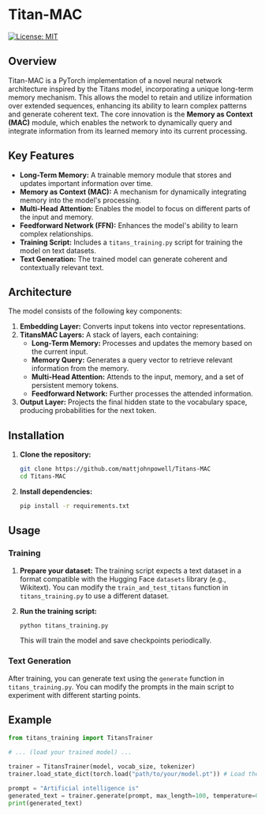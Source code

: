 # Titan-MAC

[![License: MIT](https://img.shields.io/badge/License-MIT-yellow.svg)](https://opensource.org/licenses/MIT)

## Overview

Titan-MAC is a PyTorch implementation of a novel neural network architecture inspired by the Titans model, incorporating a unique long-term memory mechanism. This allows the model to retain and utilize information over extended sequences, enhancing its ability to learn complex patterns and generate coherent text. The core innovation is the **Memory as Context (MAC)** module, which enables the network to dynamically query and integrate information from its learned memory into its current processing.

## Key Features

*   **Long-Term Memory:** A trainable memory module that stores and updates important information over time.
*   **Memory as Context (MAC):** A mechanism for dynamically integrating memory into the model's processing.
*   **Multi-Head Attention:** Enables the model to focus on different parts of the input and memory.
*   **Feedforward Network (FFN):** Enhances the model's ability to learn complex relationships.
*   **Training Script:** Includes a `titans_training.py` script for training the model on text datasets.
*   **Text Generation:** The trained model can generate coherent and contextually relevant text.

## Architecture

The model consists of the following key components:

1.  **Embedding Layer:** Converts input tokens into vector representations.
2.  **TitansMAC Layers:** A stack of layers, each containing:
    *   **Long-Term Memory:** Processes and updates the memory based on the current input.
    *   **Memory Query:** Generates a query vector to retrieve relevant information from the memory.
    *   **Multi-Head Attention:** Attends to the input, memory, and a set of persistent memory tokens.
    *   **Feedforward Network:** Further processes the attended information.
3.  **Output Layer:** Projects the final hidden state to the vocabulary space, producing probabilities for the next token.

## Installation

1.  **Clone the repository:**

    ```bash
    git clone https://github.com/mattjohnpowell/Titans-MAC
    cd Titans-MAC
    ```

2.  **Install dependencies:**

    ```bash
    pip install -r requirements.txt
    ```

## Usage

### Training

1.  **Prepare your dataset:** The training script expects a text dataset in a format compatible with the Hugging Face `datasets` library (e.g., Wikitext). You can modify the `train_and_test_titans` function in `titans_training.py` to use a different dataset.
2.  **Run the training script:**

    ```bash
    python titans_training.py
    ```

    This will train the model and save checkpoints periodically.

### Text Generation

After training, you can generate text using the `generate` function in `titans_training.py`. You can modify the prompts in the main script to experiment with different starting points.

## Example

```python
from titans_training import TitansTrainer

# ... (load your trained model) ...

trainer = TitansTrainer(model, vocab_size, tokenizer)
trainer.load_state_dict(torch.load("path/to/your/model.pt")) # Load the trained model

prompt = "Artificial intelligence is"
generated_text = trainer.generate(prompt, max_length=100, temperature=0.7)
print(generated_text)